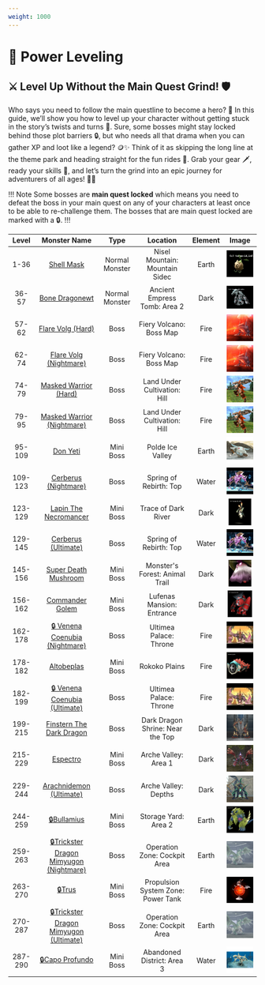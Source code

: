 ```yaml
---
weight: 1000
---
```


# 🚀 Power Leveling

## ⚔️ Level Up Without the Main Quest Grind! 🛡️

Who says you need to follow the main questline to become a hero? 🌟 In this guide, we’ll show you how to level up your character without getting stuck in the story’s twists and turns 📜. Sure, some bosses might stay locked behind those plot barriers 🔒, but who needs all that drama when you can gather XP and loot like a legend? 🪙✨ Think of it as skipping the long line at the theme park and heading straight for the fun rides 🎢. Grab your gear 🗡️, ready your skills 🎯, and let’s turn the grind into an epic journey for adventurers of all ages! 🚀🌈

!!! Note
Some bosses are **main quest locked** which means you need to defeat the boss in your main quest on any of your characters at least once to be able to re-challenge them. The bosses that are main quest locked are marked with a 🔒.
!!!

|Level   |Monster Name                                                                   |Type           |Location                           |Element | Image                                   |
|:------:|:-----------------------------------------------------------------------------:|:-------------:|:---------------------------------:|:------:|:---------------------------------------:|
|1-36    |[Shell Mask](https://coryn.club/monster.php?id=105)                            |Normal Monster |Nisel Mountain: Mountain Sidec     |Earth   |![](/assets/monsters/shell_mask.png)     |
|36-57   |[Bone Dragonewt](https://coryn.club/monster.php?id=239)                        |Normal Monster |Ancient Empress Tomb: Area 2       |Dark    |![](/assets/monsters/bone_dragonewt.png) |
|57-62   |[Flare Volg (Hard)](https://coryn.club/monster.php?id=716)                     |Boss           |Fiery Volcano: Boss Map            |Fire    |![](/assets/monsters/flare_volg.png)     |
|62-74   |[Flare Volg (Nightmare)](https://coryn.club/monster.php?id=717)                |Boss           |Fiery Volcano: Boss Map            |Fire    |![](/assets/monsters/flare_volg.png)     |
|74-79   |[Masked Warrior (Hard)](https://coryn.club/monster.php?id=893)                 |Boss           |Land Under Cultivation: Hill       |Fire    |![](/assets/monsters/masked_warrior.png) |
|79-95   |[Masked Warrior (Nightmare)](https://coryn.club/monster.php?id=894)            |Boss           |Land Under Cultivation: Hill       |Fire    |![](/assets/monsters/masked_warrior.png) |
|95-109  |[Don Yeti](https://coryn.club/monster.php?id=465)                              |Mini Boss      |Polde Ice Valley                   |Earth   |![](/assets/monsters/donyeti.png)        |
|109-123 |[Cerberus (Nightmare)](https://coryn.club/monster.php?id=691)                  |Boss           |Spring of Rebirth: Top             |Water   |![](/assets/monsters/cerberus.png)       |
|123-129 |[Lapin The Necromancer](https://coryn.club/monster.php?id=540)                 |Mini Boss      |Trace of Dark River                |Dark    |![](/assets/monsters/lapin.png)          |
|129-145 |[Cerberus (Ultimate)](https://coryn.club/monster.php?id=692)                   |Boss           |Spring of Rebirth: Top             |Water   |![](/assets/monsters/cerberus.png)       |
|145-156 |[Super Death Mushroom](https://coryn.club/monster.php?id=1051)                 |Mini Boss      |Monster's Forest: Animal Trail     |Dark    |![](/assets/monsters/sdm.png)            |
|156-162 |[Commander Golem](https://coryn.club/monster.php?id=1067)                      |Mini Boss      |Lufenas Mansion: Entrance          |Dark    |![](/assets/monsters/commander_golem.png)|
|162-178 |[🔒 Venena Coenubia (Nightmare)](https://coryn.club/monster.php?id=1293)       |Boss           |Ultimea Palace: Throne             |Fire    |![](/assets/monsters/nena.jpg)           |
|178-182 |[Altobeplas](https://coryn.club/monster.php?id=1498)                           |Mini Boss      |Rokoko Plains                      |Fire    |![](/assets/monsters/altobeplas.png)     |
|182-199 |[🔒 Venena Coenubia (Ultimate)](https://coryn.club/monster.php?id=1294)        |Boss           |Ultimea Palace: Throne             |Fire    |![](/assets/monsters/nena.jpg)           |
|199-215 |[Finstern The Dark Dragon](https://coryn.club/monster.php?id=1620)             |Boss           |Dark Dragon Shrine: Near the Top   |Dark    |![](/assets/monsters/finstern.png)       |
|215-229 |[Espectro](https://coryn.club/monster.php?id=2186)                             |Mini Boss      |Arche Valley: Area 1               |Dark    |![](/assets/monsters/espectro.png)       |
|229-244 |[Arachnidemon (Ultimate)](https://coryn.club/monster.php?id=2192)              |Boss           |Arche Valley: Depths               |Dark    |![](/assets/monsters/arachnidemon.png)   |
|244-259 |[🔒Bullamius](https://coryn.club/monster.php?id=2470)                            |Mini Boss      |Storage Yard: Area 2               |Earth   |![](/assets/monsters/bullamius.png)      |
|259-263 |[🔒Trickster Dragon Mimyugon (Nightmare)](https://coryn.club/monster.php?id=2798)|Boss           |Operation Zone: Cockpit Area       |Earth   |![](/assets/monsters/mimyugon.png)       |
|263-270 |[🔒Trus](https://coryn.club/monster.php?id=2912)                                 |Mini Boss      |Propulsion System Zone: Power Tank |Fire    |![](/assets/monsters/trus.png)           |
|270-287 |[🔒Trickster Dragon Mimyugon (Ultimate)](https://coryn.club/monster.php?id=2799) |Boss           |Operation Zone: Cockpit Area       |Earth   |![](/assets/monsters/mimyugon.png)       |
|287-290 |[🔒Capo Profundo](https://coryn.club/monster.php?id=3123)                        |Mini Boss      |Abandoned District: Area 3         |Water   |![](/assets/monsters/capoprofundo.png)   |
